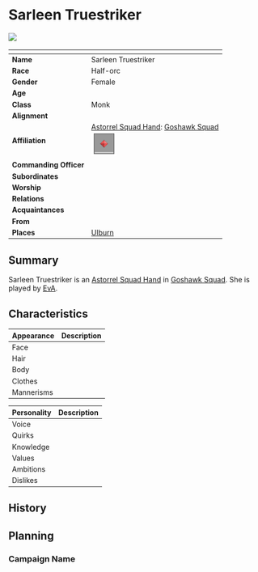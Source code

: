 # Sarleen Truestriker

<img src="../../images/people/sarleen-truestriker.png" height="300" />

| []() | |
| --- | --- |
| **Name** | Sarleen Truestriker |
| **Race** | Half-orc |
| **Gender** | Female |
| **Age** | |
| **Class** | Monk |
| **Alignment** | |
| **Affiliation** | [Astorrel Squad Hand](../civilisations/kingdom-of-astor/organisations/astorrel/ranks/2-squad-hand.md): [Goshawk Squad](../civilisations/kingdom-of-astor/organisations/astorrel/squads/goshawk.md)<br /><img src="../../images/ranks/astorrel-2-squad-hand.png" height="50" /> |
| **Commanding Officer** | |
| **Subordinates** | |
| **Worship** | |
| **Relations** | |
| **Acquaintances** | |
| **From** | |
| **Places** | [Ulburn](../places/villages/ulburn.md) |

## Summary

Sarleen Truestriker is an [Astorrel Squad Hand](../civilisations/kingdom-of-astor/organisations/astorrel/ranks/2-squad-hand.md) in [Goshawk Squad](../civilisations/kingdom-of-astor/organisations/astorrel/squads/goshawk.md). She is played by [EvA](../../players/eva.md).

## Characteristics

| Appearance | Description |
| --- | --- |
| Face | |
| Hair | |
| Body | |
| Clothes | |
| Mannerisms | |

| Personality | Description |
| --- | --- |
| Voice | |
| Quirks | |
| Knowledge | |
| Values | |
| Ambitions | |
| Dislikes | |

## History

## Planning

### Campaign Name
